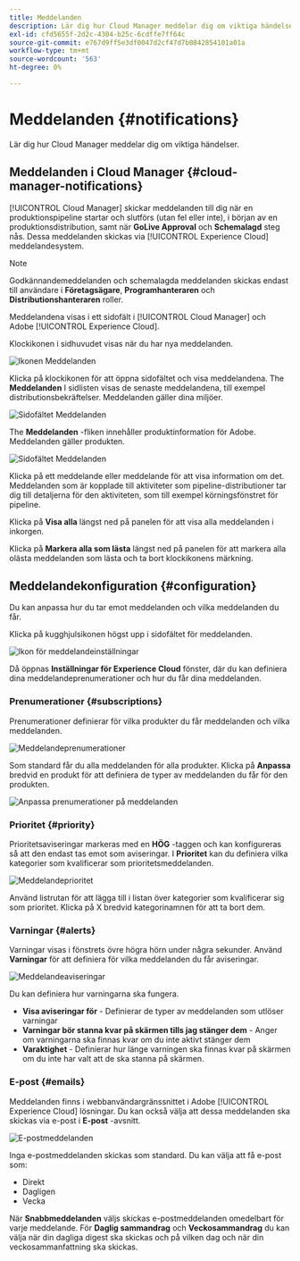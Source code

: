 ```yaml
---
title: Meddelanden
description: Lär dig hur Cloud Manager meddelar dig om viktiga händelser.
exl-id: cfd5655f-2d2c-4304-b25c-6cdffe7ff64c
source-git-commit: e767d9ff5e3df0047d2cf47d7b0842854101a01a
workflow-type: tm+mt
source-wordcount: '563'
ht-degree: 0%

---
```



# Meddelanden {#notifications}

Lär dig hur Cloud Manager meddelar dig om viktiga händelser.

## Meddelanden i Cloud Manager {#cloud-manager-notifications}

[!UICONTROL Cloud Manager] skickar meddelanden till dig när en produktionspipeline startar och slutförs (utan fel eller inte), i början av en produktionsdistribution, samt när **GoLive Approval** och **Schemalagd** steg nås. Dessa meddelanden skickas via [!UICONTROL Experience Cloud] meddelandesystem.

>[!NOTE]
>
>Godkännandemeddelanden och schemalagda meddelanden skickas endast till användare i **Företagsägare**, **Programhanteraren** och **Distributionshanteraren** roller.

Meddelandena visas i ett sidofält i [!UICONTROL Cloud Manager] och Adobe [!UICONTROL Experience Cloud].

Klockikonen i sidhuvudet visas när du har nya meddelanden.

![Ikonen Meddelanden](/help/assets/notifications-bell-badged.png)

Klicka på klockikonen för att öppna sidofältet och visa meddelandena. The **Meddelanden** I sidlisten visas de senaste meddelandena, till exempel distributionsbekräftelser. Meddelanden gäller dina miljöer.

![Sidofältet Meddelanden](/help/assets/notifications-activities.png)

The **Meddelanden** -fliken innehåller produktinformation för Adobe. Meddelanden gäller produkten.

![Sidofältet Meddelanden](/help/assets/notificaitons-announcements.png)

Klicka på ett meddelande eller meddelande för att visa information om det. Meddelanden som är kopplade till aktiviteter som pipeline-distributioner tar dig till detaljerna för den aktiviteten, som till exempel körningsfönstret för pipeline.

Klicka på **Visa alla** längst ned på panelen för att visa alla meddelanden i inkorgen.

Klicka på **Markera alla som lästa** längst ned på panelen för att markera alla olästa meddelanden som lästa och ta bort klockikonens märkning.

## Meddelandekonfiguration {#configuration}

Du kan anpassa hur du tar emot meddelanden och vilka meddelanden du får.

Klicka på kugghjulsikonen högst upp i sidofältet för meddelanden.

![Ikon för meddelandeinställningar](/help/assets/notifications-configuration.png)

Då öppnas **Inställningar för Experience Cloud** fönster, där du kan definiera dina meddelandeprenumerationer och hur du får dina meddelanden.

### Prenumerationer {#subscriptions}

Prenumerationer definierar för vilka produkter du får meddelanden och vilka meddelanden.

![Meddelandeprenumerationer](/help/assets/notifications-subscriptions.png)

Som standard får du alla meddelanden för alla produkter. Klicka på **Anpassa** bredvid en produkt för att definiera de typer av meddelanden du får för den produkten.

![Anpassa prenumerationer på meddelanden](/help/assets/notifications-subscriptions-customize.png)

### Prioritet {#priority}

Prioritetsaviseringar markeras med en **HÖG** -taggen och kan konfigureras så att den endast tas emot som aviseringar. I **Prioritet** kan du definiera vilka kategorier som kvalificerar som prioritetsmeddelanden.

![Meddelandeprioritet](/help/assets/notifications-priority.png)

Använd listrutan för att lägga till i listan över kategorier som kvalificerar sig som prioritet. Klicka på X bredvid kategorinamnen för att ta bort dem.

### Varningar {#alerts}

Varningar visas i fönstrets övre högra hörn under några sekunder. Använd **Varningar** för att definiera för vilka meddelanden du får aviseringar.

![Meddelandeaviseringar](/help/assets/notifications-alerts.png)

Du kan definiera hur varningarna ska fungera.

* **Visa aviseringar för** - Definierar de typer av meddelanden som utlöser varningar
* **Varningar bör stanna kvar på skärmen tills jag stänger dem** - Anger om varningarna ska finnas kvar om du inte aktivt stänger dem
* **Varaktighet** - Definierar hur länge varningen ska finnas kvar på skärmen om du inte har valt att de ska stanna på skärmen.

### E-post {#emails}

Meddelanden finns i webbanvändargränssnittet i Adobe [!UICONTROL Experience Cloud] lösningar. Du kan också välja att dessa meddelanden ska skickas via e-post i **E-post** -avsnitt.

![E-postmeddelanden](/help/assets/notifications-emails.png)

Inga e-postmeddelanden skickas som standard. Du kan välja att få e-post som:

* Direkt
* Dagligen
* Vecka

När **Snabbmeddelanden** väljs skickas e-postmeddelanden omedelbart för varje meddelande. För **Daglig sammandrag** och **Veckosammandrag** du kan välja när din dagliga digest ska skickas och på vilken dag och när din veckosammanfattning ska skickas.
